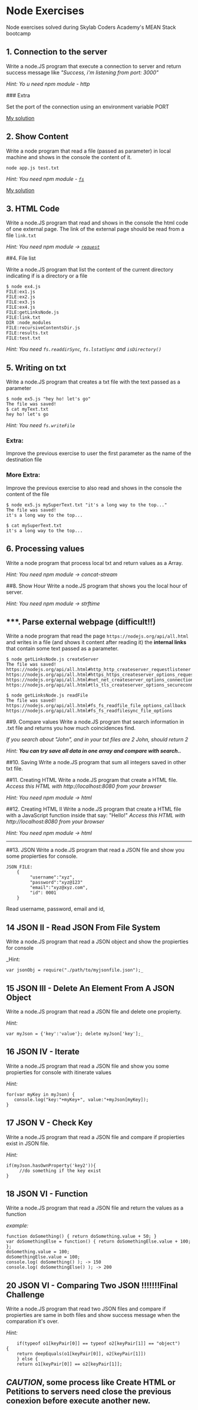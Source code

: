 # Node Exercises
Node exercises solved during Skylab Coders Academy's MEAN Stack bootcamp

## 1. Connection to the server

Write a node.JS program that execute a connection to server and return success message like *"Success, i'm listening from port: 3000"*

_Hint: Yo
u need npm module - http_

### Extra

Set the port of the connection using an environment variable PORT

[My solution](./exercise1.js)

## 2. Show Content

Write a node program that read a file (passed as parameter) in local machine and shows in the console the content of it.

    node app.js test.txt

_Hint: You need npm module - [`fs`](https://nodejs.org/api/fs.html)_

[My solution](./exercise2.js)

## 3. HTML Code

Write a node.JS program that read and shows in the console the html code of one external page. The link of the external page should be read from a file `link.txt`

_Hint: You need npm module -> [`request`](https://github.com/request/request)_ 

##4. File list

Write a node.JS program that list the content of the current directory indicating if is a directory or a file

    $ node ex4.js 
    FILE:ex1.js
    FILE:ex2.js
    FILE:ex3.js
    FILE:ex4.js
    FILE:getLinksNode.js
    FILE:link.txt
    DIR :node_modules
    FILE:recursiveContentsDir.js
    FILE:results.txt
    FILE:test.txt

_Hint: You need `fs.readdirSync`, `fs.lstatSync` and `isDirectory()`_

## 5. Writing on txt

Write a node.JS program that creates a txt file with the text passed as a parameter

    $ node ex5.js "hey ho! let's go"
    The file was saved!
    $ cat myText.txt 
    hey ho! let's go

_Hint: You need `fs.writeFile`_

### Extra:

Improve the previous exercise to user the first parameter as the name of the destination file

### More Extra:

Improve the previous exercise to also read and shows in the console the content of the file

    $ node ex5.js mySuperText.txt "it's a long way to the top..."
    The file was saved!
    it's a long way to the top...

    $ cat mySuperText.txt 
    it's a long way to the top...


## 6. Processing values

Write a node program that process local txt and return values as a Array.

_Hint: You need npm module -> concat-stream_

##8. Show Hour
Write a node.JS program that shows you the local hour of server.

_Hint: You need npm module -> strftime_

## ***. Parse external webpage (difficult!!)

Write a node program that read the page `https://nodejs.org/api/all.html` and writes in a file (and shows it content after reading it) the **internal links** that contain some text passed as a parameter. 

    $ node getLinksNode.js createServer
    The file was saved!
    https://nodejs.org/api/all.html#http_http_createserver_requestlistener
    https://nodejs.org/api/all.html#https_https_createserver_options_requestlistener
    https://nodejs.org/api/all.html#net_net_createserver_options_connectionlistener
    https://nodejs.org/api/all.html#tls_tls_createserver_options_secureconnectionlistener

    $ node getLinksNode.js readFile
    The file was saved!
    https://nodejs.org/api/all.html#fs_fs_readfile_file_options_callback
    https://nodejs.org/api/all.html#fs_fs_readfilesync_file_options

##9. Compare values
Write a node.JS program that search information in .txt file and returns you how much coincidences find.

*If you search about "John", and in your txt files are 2 John, should return 2*

_Hint: **You can try save all data in one array and compare with search..**_

##10. Saving
Write a node.JS program that sum all integers saved in other txt file.

##11. Creating HTML
Write a node.JS program that create a HTML file.
*Access this HTML with http://localhost:8080 from your browser*

_Hint: You need npm module -> html_

##12. Creating HTML II
Write a node.JS program that create a HTML file with a JavaScript function inside that say: "Hello!"
*Access this HTML with http://localhost:8080 from your browser*

_Hint: You need npm module -> html_

---

##13. JSON
Write a node.JS program that read a JSON file and show you some propierties for console.

    JSON FILE:
        {
             "username":"xyz",
             "password":"xyz@123"
             "email":"xyz@xyz.com",
             "id": 0001
        }

Read username, password, email and id,

## 14 JSON II - Read JSON From File System
Write a node.JS program that read a JSON object and show the propierties for console

_Hint: 

    var jsonObj = require("./path/to/myjsonfile.json");_

## 15 JSON III - Delete An Element From A JSON Object
Write a node.JS program that read a JSON file and delete one propierty.

_Hint:_

    var myJson = {'key':'value'}; delete myJson['key'];_

## 16 JSON IV - Iterate
Write a node.JS program that read a JSON file and show you some propierties for console with itinerate values

_Hint:_

    for(var myKey in myJson) {
       console.log("key:"+myKey+", value:"+myJson[myKey]);
    }

## 17 JSON V - Check Key
Write a node.JS program that read a JSON file and compare if propierties exist in JSON file.

_Hint:_

    if(myJson.hasOwnProperty('key2')){
         //do something if the key exist
    }

## 18 JSON VI - Function
Write a node.JS program that read a JSON file and return the values as a function 

_example:_ 

    function doSomething() { return doSomething.value + 50; }
    var doSomethingElse = function() { return doSomethingElse.value + 100; };
    doSomething.value = 100;
    doSomethingElse.value = 100;
    console.log( doSomething() ); -> 150
    console.log( doSomethingElse() ); -> 200

## 20 JSON VI - Comparing Two JSON **!!!!!!!Final Challenge** 
Write a node.JS program that read two JSON files and compare if propierties are same in both files and show success message when the comparation it's over.

_Hint:_    
        
        if(typeof o1[keyPair[0]] == typeof o2[keyPair[1]] == "object")         {
        return deepEquals(o1[keyPair[0]], o2[keyPair[1]])
        } else {
        return o1[keyPair[0]] == o2[keyPair[1]];


## *CAUTION*, some process like Create HTML or Petitions to servers need close the previous conexion before execute another new.
